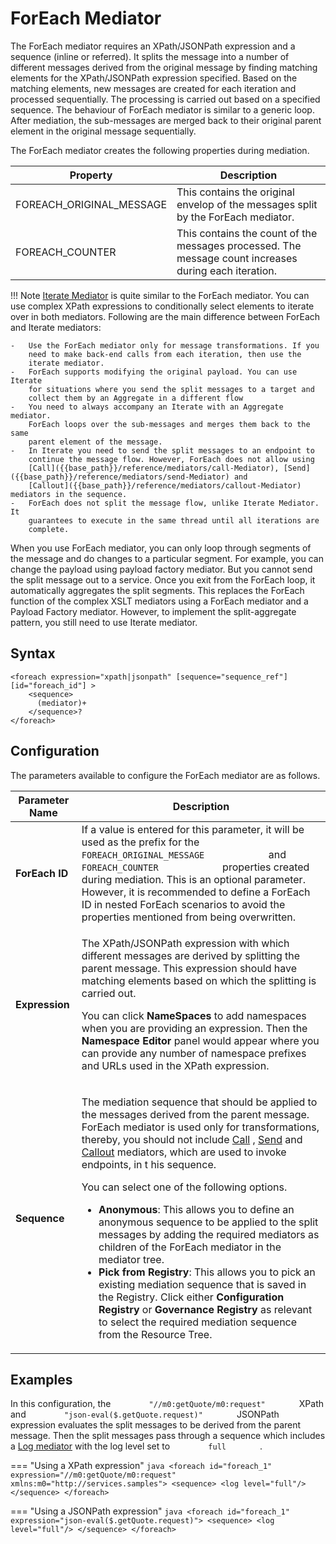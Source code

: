 # ForEach Mediator

The ForEach mediator requires an XPath/JSONPath expression and a sequence (inline or referred). It splits the message into a number of different messages
derived from the original message by finding matching elements for the
XPath/JSONPath expression specified. Based on the matching elements, new messages
are created for each iteration and processed sequentially. The
processing is carried out based on a specified sequence. The behaviour
of ForEach mediator is similar to a generic loop. After mediation, the
sub-messages are merged back to their original parent element in the
original message sequentially.

The ForEach mediator creates the following properties during mediation.

| Property                   | Description                                                                                           |
|----------------------------|-------------------------------------------------------------------------------------------------------|
| FOREACH_ORIGINAL_MESSAGE | This contains the original envelop of the messages split by the ForEach mediator.                     |
| FOREACH_COUNTER           | This contains the count of the messages processed. The message count increases during each iteration. |

!!! Note
    [Iterate Mediator]({{base_path}}/reference/mediators/iterate-Mediator) is quite similar to the ForEach
    mediator. You can use complex XPath expressions to conditionally select
    elements to iterate over in both mediators. Following are the main
    difference between ForEach and Iterate mediators:
    
    -   Use the ForEach mediator only for message transformations. If you
        need to make back-end calls from each iteration, then use the
        iterate mediator.
    -   ForEach supports modifying the original payload. You can use Iterate
        for situations where you send the split messages to a target and
        collect them by an Aggregate in a different flow
    -   You need to always accompany an Iterate with an Aggregate mediator.
        ForEach loops over the sub-messages and merges them back to the same
        parent element of the message.
    -   In Iterate you need to send the split messages to an endpoint to
        continue the message flow. However, ForEach does not allow using
        [Call]({{base_path}}/reference/mediators/call-Mediator), [Send]({{base_path}}/reference/mediators/send-Mediator) and
        [Callout]({{base_path}}/reference/mediators/callout-Mediator) mediators in the sequence.
    -   ForEach does not split the message flow, unlike Iterate Mediator. It
        guarantees to execute in the same thread until all iterations are
        complete.

When you use ForEach mediator, you can only loop through segments of the
message and do changes to a particular segment. For example, you can
change the payload using payload factory mediator. But you cannot send
the split message out to a service. Once you exit from the ForEach loop,
it automatically aggregates the split segments. This replaces the
ForEach function of the complex XSLT mediators using a ForEach mediator
and a Payload Factory mediator. However, to implement the
split-aggregate pattern, you still need to use Iterate mediator.

## Syntax

```
<foreach expression="xpath|jsonpath" [sequence="sequence_ref"] [id="foreach_id"] >
    <sequence>
      (mediator)+
    </sequence>?
</foreach>
```

## Configuration

The parameters available to configure the ForEach mediator are as follows.

<table>
<thead>
<tr class="header">
<th>Parameter Name</th>
<th>Description</th>
</tr>
</thead>
<tbody>
<tr class="odd">
<td><strong>ForEach ID</strong></td>
<td>If a value is entered for this parameter, it will be used as the prefix for the <code>             FOREACH_ORIGINAL_MESSAGE            </code> and <code>             FOREACH_COUNTER            </code> properties created during mediation. This is an optional parameter. However, it is recommended to define a ForEach ID in nested ForEach scenarios to avoid the properties mentioned from being overwritten.</td>
</tr>
<tr class="even">
<td><strong>Expression</strong></td>
<td><div class="content-wrapper">
<p>The XPath/JSONPath expression with which different messages are derived by splitting the parent message. This expression should have matching elements based on which the splitting is carried out.</p>
<p>You can click <strong>NameSpaces</strong> to add namespaces when you are providing an expression. Then the <strong>Namespace Editor</strong> panel would appear where you can provide any number of namespace prefixes and URLs used in the XPath expression.</p>
</div></td>
</tr>
<tr class="odd">
<td><strong>Sequence</strong></td>
<td><p>The mediation sequence that should be applied to the messages derived from the parent message. ForEach mediator is used only for transformations, thereby, you should not include <a href="{{base_path}}/reference/mediators/call-mediator">Call</a> , <a href="{{base_path}}/reference/mediators/send-mediator">Send</a> and <a href="{{base_path}}/reference/mediators/callout-mediator">Callout</a> mediators, which are used to invoke endpoints, in t his sequence.</p>
<p>You can select one of the following options.</p>
<ul>
<li><strong>Anonymous</strong>: This allows you to define an anonymous sequence to be applied to the split messages by adding the required mediators as children of the ForEach mediator in the mediator tree.</li>
<li><strong>Pick from Registry</strong>: This allows you to pick an existing mediation sequence that is saved in the Registry. Click either <strong>Configuration Registry</strong> or <strong>Governance Registry</strong> as relevant to select the required mediation sequence from the Resource Tree.</li>
</ul></td>
</tr>
</tbody>
</table>

## Examples

In this configuration, the `         "//m0:getQuote/m0:request"        `
XPath and `         "json-eval($.getQuote.request)"        ` JSONPath expression evaluates the split messages to be derived from the
parent message. Then the split messages pass through a sequence which
includes a [Log mediator]({{base_path}}/reference/mediators/log-Mediator) with the log level set to
`         full        ` .

=== "Using a XPath expression"
    ``` java
    <foreach id="foreach_1" expression="//m0:getQuote/m0:request" xmlns:m0="http://services.samples">
            <sequence>
                <log level="full"/>
            </sequence>
    </foreach>
    ```

=== "Using a JSONPath expression"
    ``` java
    <foreach id="foreach_1" expression="json-eval($.getQuote.request)">
            <sequence>
                <log level="full"/>
            </sequence>
    </foreach>
    ```

